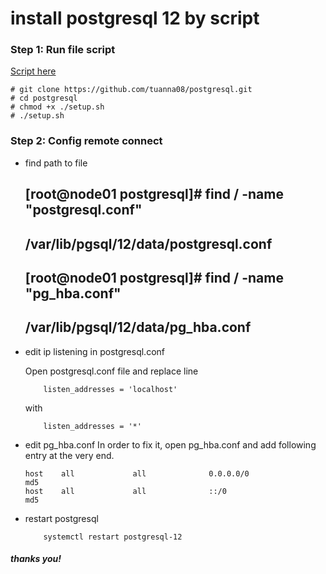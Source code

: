 # install postgresql 12 by script

### Step 1: Run file script

[Script here](https://github.com/tuanna08/postgresql/blob/master/setup.sh)

```
# git clone https://github.com/tuanna08/postgresql.git
# cd postgresql
# chmod +x ./setup.sh
# ./setup.sh
```

### Step 2: Config remote connect
- find path to file


    ## [root@node01 postgresql]# find / -name "postgresql.conf"
    ## /var/lib/pgsql/12/data/postgresql.conf
    ## [root@node01 postgresql]# find / -name "pg_hba.conf"
    ## /var/lib/pgsql/12/data/pg_hba.conf

- edit ip listening in postgresql.conf

	Open postgresql.conf file and replace line
    ```
        listen_addresses = 'localhost'
    ```
	with

    ```
        listen_addresses = '*'

    ```

- edit pg_hba.conf In order to fix it, open pg_hba.conf and add following entry at the very end.

    ```
    host    all             all              0.0.0.0/0                       md5
    host    all             all              ::/0                            md5
    ```
- restart postgresql

    ```
        systemctl restart postgresql-12
    ```
##### thanks you!